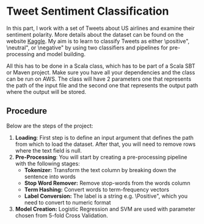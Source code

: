# Tweet Sentiment Classification

In this part, I work with a set of Tweets about US airlines and examine their sentiment polarity. More details about the dataset can be found on the website [Kaggle](https://www.kaggle.com/crowdflower/twitter-airline-sentiment). My aim is to learn to classify Tweets as either \positive", \neutral", or \negative" by using two classifiers and pipelines for pre-processing and model building.

All this has to be done in a Scala class, which has to be part of a Scala SBT or Maven project. Make sure you have all your dependencies and the class can be run on AWS. The class will have 2 parameters one that represents the path of the input file and the second one that represents the output path where the output will be stored.


## Procedure

Below are the steps of the project:

1. **Loading**: First step is to define an input argument that defines the path from which to load the dataset. After that, you will need to remove rows where the text field is null.
2. **Pre-Processing**: You will start by creating a pre-processing pipeline with the following stages:
	- **Tokenizer:** Transform the text column by breaking down the sentence into words
	- **Stop Word Remover:** Remove stop-words from the words column
	- **Term Hashing:** Convert words to term-frequency vectors
	- **Label Conversion:** The label is a string e.g. \Positive", which you need to convert to numeric format
3. **Model Creation:** Logistic Regression and SVM are used with parameter chosen from 5-fold Cross Validation.

